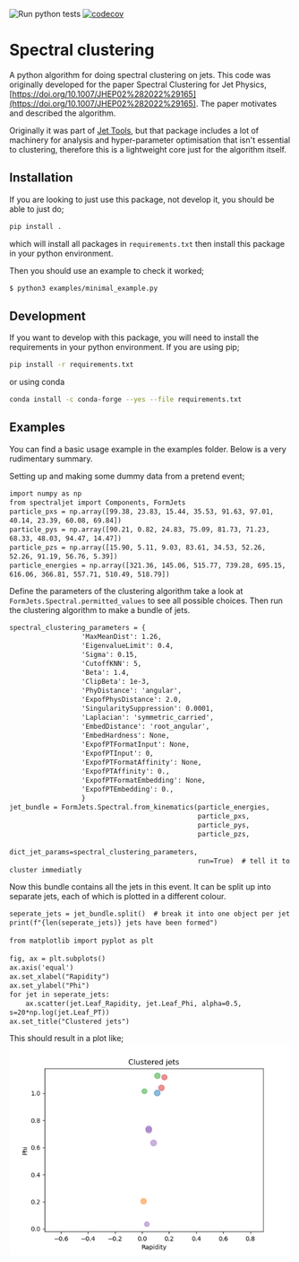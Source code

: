 ![Run python tests](https://github.com/HenryDayHall/spectraljet/actions/workflows/ci.yml/badge.svg)
[![codecov](https://codecov.io/gh/HenryDayHall/spectraljet/branch/master/graph/badge.svg?token=RYDQA14HN9)](https://codecov.io/gh/HenryDayHall/spectraljet)
# Spectral clustering

A python algorithm for doing spectral clustering on jets.
This code was originally developed for the paper Spectral Clustering for Jet Physics, [https://doi.org/10.1007/JHEP02%282022%29165](https://doi.org/10.1007/JHEP02%282022%29165).
The paper motivates and described the algorithm.

Originally it was part of [Jet Tools](https://github.com/HenryDayHall/jetTools),
but that package includes a lot of machinery for analysis and hyper-parameter optimisation that
isn't essential to clustering, therefore this is a lightweight core just for the algorithm itself.

## Installation 

If you are looking to just use this package, not develop it, you should be able to just do;

```bash
pip install .
```
which will install all packages in `requirements.txt` then install this package in your python environment.

Then you should use an example to check it worked;
```bash
$ python3 examples/minimal_example.py
```

## Development

If you want to develop with this package, you will need to install the requirements in your python environment.
If you are using pip;
```bash
pip install -r requirements.txt
```

or using conda
```bash
conda install -c conda-forge --yes --file requirements.txt
```

## Examples

You can find a basic usage example in the examples folder.
Below is a very rudimentary summary.

Setting up and making some dummy data from a pretend event;
```python3
import numpy as np
from spectraljet import Components, FormJets
particle_pxs = np.array([99.38, 23.83, 15.44, 35.53, 91.63, 97.01, 40.14, 23.39, 60.08, 69.84])
particle_pys = np.array([90.21, 0.82, 24.83, 75.09, 81.73, 71.23, 68.33, 48.03, 94.47, 14.47])
particle_pzs = np.array([15.90, 5.11, 9.03, 83.61, 34.53, 52.26, 52.26, 91.19, 56.76, 5.39])
particle_energies = np.array([321.36, 145.06, 515.77, 739.28, 695.15, 616.06, 366.81, 557.71, 510.49, 518.79])
```

Define the parameters of the clustering algorithm
take a look at `FormJets.Spectral.permitted_values`
to see all possible choices.
Then run the clustering algorithm to make a bundle of jets.

```python3
spectral_clustering_parameters = {
                  'MaxMeanDist': 1.26,
                  'EigenvalueLimit': 0.4,
                  'Sigma': 0.15,
                  'CutoffKNN': 5,
                  'Beta': 1.4,
                  'ClipBeta': 1e-3,
                  'PhyDistance': 'angular',
                  'ExpofPhysDistance': 2.0,
                  'SingularitySuppression': 0.0001,
                  'Laplacian': 'symmetric_carried',
                  'EmbedDistance': 'root_angular',
                  'EmbedHardness': None,
                  'ExpofPTFormatInput': None,
                  'ExpofPTInput': 0,
                  'ExpofPTFormatAffinity': None,
                  'ExpofPTAffinity': 0.,
                  'ExpofPTFormatEmbedding': None,
                  'ExpofPTEmbedding': 0.,
                  }
jet_bundle = FormJets.Spectral.from_kinematics(particle_energies,
                                               particle_pxs,
                                               particle_pys,
                                               particle_pzs,
                                               dict_jet_params=spectral_clustering_parameters,
                                               run=True)  # tell it to cluster immediatly
```

Now this bundle contains all the jets in this event.
It can be split up into separate jets, each of which is plotted in a different colour.

```python3
seperate_jets = jet_bundle.split()  # break it into one object per jet
print(f"{len(seperate_jets)} jets have been formed")

from matplotlib import pyplot as plt

fig, ax = plt.subplots()
ax.axis('equal')
ax.set_xlabel("Rapidity")
ax.set_ylabel("Phi")
for jet in seperate_jets:
    ax.scatter(jet.Leaf_Rapidity, jet.Leaf_Phi, alpha=0.5, s=20*np.log(jet.Leaf_PT))
ax.set_title("Clustered jets")
```

This should result in a plot like;
![scatter plot of formed jet](examples/example.png)
